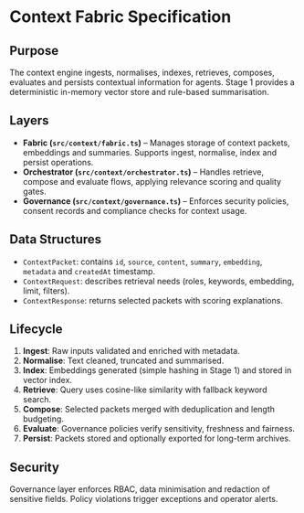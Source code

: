 # Context Fabric Specification

## Purpose

The context engine ingests, normalises, indexes, retrieves, composes, evaluates and persists contextual information for agents. Stage 1 provides a deterministic in-memory vector store and rule-based summarisation.

## Layers

- **Fabric (`src/context/fabric.ts`)** – Manages storage of context packets, embeddings and summaries. Supports ingest, normalise, index and persist operations.
- **Orchestrator (`src/context/orchestrator.ts`)** – Handles retrieve, compose and evaluate flows, applying relevance scoring and quality gates.
- **Governance (`src/context/governance.ts`)** – Enforces security policies, consent records and compliance checks for context usage.

## Data Structures

- `ContextPacket`: contains `id`, `source`, `content`, `summary`, `embedding`, `metadata` and `createdAt` timestamp.
- `ContextRequest`: describes retrieval needs (roles, keywords, embedding, limit, filters).
- `ContextResponse`: returns selected packets with scoring explanations.

## Lifecycle

1. **Ingest**: Raw inputs validated and enriched with metadata.
2. **Normalise**: Text cleaned, truncated and summarised.
3. **Index**: Embeddings generated (simple hashing in Stage 1) and stored in vector index.
4. **Retrieve**: Query uses cosine-like similarity with fallback keyword search.
5. **Compose**: Selected packets merged with deduplication and length budgeting.
6. **Evaluate**: Governance policies verify sensitivity, freshness and fairness.
7. **Persist**: Packets stored and optionally exported for long-term archives.

## Security

Governance layer enforces RBAC, data minimisation and redaction of sensitive fields. Policy violations trigger exceptions and operator alerts.
